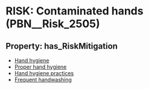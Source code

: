 # RISK: __Contaminated hands__ (PBN__Risk_2505)

## Property: has_RiskMitigation

* [Hand hygiene](PBN__Mitigation_217)
* [Proper hand hygiene](PBN__Mitigation_536)
* [Hand hygiene practices](PBN__Mitigation_720)
* [Frequent handwashing](PBN__Mitigation_1330)

